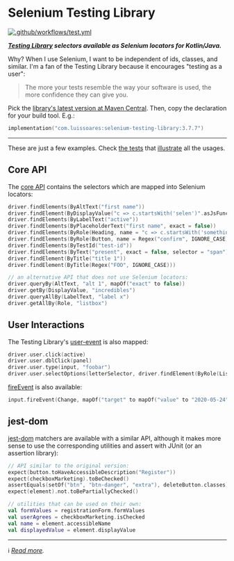 # Selenium Testing Library

[![.github/workflows/test.yml](https://github.com/lsoares/selenium-testing-library/actions/workflows/test.yml/badge.svg)](https://github.com/lsoares/selenium-testing-library/actions/workflows/test.yml)

**_[Testing Library](http://testing-library.com) selectors available as Selenium locators for Kotlin/Java._**

Why? When I use Selenium, I want to be independent of ids, classes, and similar.
I'm a fan of the Testing Library because it encourages "testing as a user":

> The more your tests resemble the way your software is used,
> the more confidence they can give you.


Pick
the [library's latest version at Maven Central](https://search.maven.org/artifact/com.luissoares/selenium-testing-library).
Then, copy the declaration for your build tool. E.g.:

```kotlin
implementation("com.luissoares:selenium-testing-library:3.7.7")
```

---

These are just a few examples. Check [the tests](/lib/src/test/kotlin/seleniumtestinglib)
that [illustrate](https://medium.com/codex/towards-self-documenting-code-371364bdccbb)
all the usages.

## Core API

The [core API](https://testing-library.com/docs) contains the selectors which are mapped into Selenium locators:

```kotlin
driver.findElements(ByAltText("first name"))
driver.findElement(ByDisplayValue("c => c.startsWith('selen')".asJsFunction()))
driver.findElements(ByLabelText("active"))
driver.findElements(ByPlaceholderText("first name", exact = false))
driver.findElements(ByRole(Heading, name = "c => c.startsWith('something')".asJsFunction()))
driver.findElements(ByRole(Button, name = Regex("confirm", IGNORE_CASE)))
driver.findElements(ByTestId("test-id"))
driver.findElements(ByText("present", exact = false, selector = "span"))
driver.findElement(ByTitle("title 1"))
driver.findElement(ByTitle(Regex("FOO", IGNORE_CASE)))

// an alternative API that does not use Selenium locators:
driver.queryBy(AltText, "alt 1", mapOf("exact" to false))
driver.getBy(DisplayValue, "incredibles")
driver.queryAllBy(LabelText, "label x")
driver.getAllBy(Role, "listbox")
```

## User Interactions

The Testing Library's [user-event](https://testing-library.com/docs/user-event/intro) is also mapped:

```kotlin
driver.user.click(active)
driver.user.dblClick(panel)
driver.user.type(input, "foobar")
driver.user.selectOptions(letterSelector, driver.findElement(ByRole(ListBox, name = "C")))
```

[fireEvent](https://testing-library.com/docs/dom-testing-library/api-events) is also available:

```kotlin
input.fireEvent(Change, mapOf("target" to mapOf("value" to "2020-05-24")))
```

## jest-dom

[jest-dom](https://testing-library.com/docs/ecosystem-jest-dom) matchers are available with a similar API, although it
makes more sense to use the corresponding utilities and assert with JUnit (or an assertion library):

```kotlin
// API similar to the original version:
expect(button.toHaveAccessibleDescription("Register"))
expect(checkboxMarketing).toBeChecked()
assertEquals(setOf("btn", "btn-danger", "extra"), deleteButton.classes)
expect(element).not.toBePartiallyChecked()

// utilities that can be used on their own:
val formValues = registrationForm.formValues
val userAgrees = checkboxMarketing.isChecked
val name = element.accessibleName
val displayedValue = element.displayValue
```

---

ℹ️ _[Read more](https://medium.com/codex/the-testing-library-meets-selenium-5f74cc712114)._
